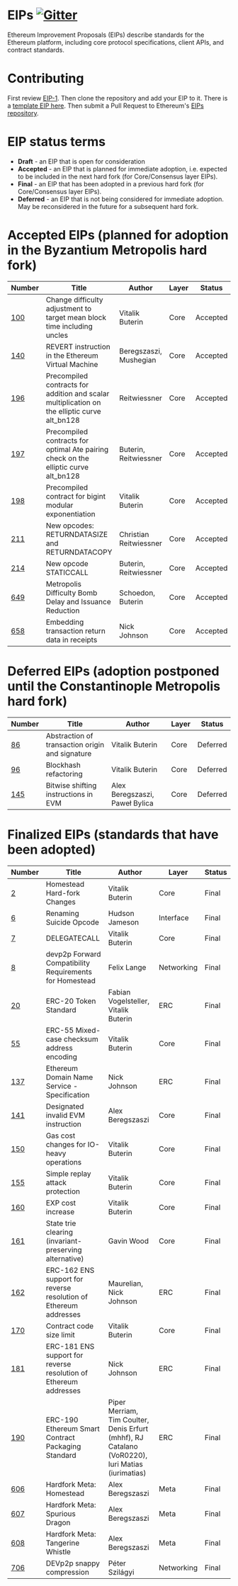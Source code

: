 # EIPs [![Gitter](https://badges.gitter.im/Join%20Chat.svg)](https://gitter.im/ethereum/EIPs?utm_source=badge&utm_medium=badge&utm_campaign=pr-badge)
Ethereum Improvement Proposals (EIPs) describe standards for the Ethereum platform, including core protocol specifications, client APIs, and contract standards.

# Contributing
First review [EIP-1](EIPS/eip-1.md). Then clone the repository and add your EIP to it. There is a [template EIP here](eip-X.md). Then submit a Pull Request to Ethereum's [EIPs repository](https://github.com/ethereum/EIPs).

# EIP status terms
* **Draft** - an EIP that is open for consideration
* **Accepted** - an EIP that is planned for immediate adoption, i.e. expected to be included in the next hard fork (for Core/Consensus layer EIPs).
* **Final** - an EIP that has been adopted in a previous hard fork (for Core/Consensus layer EIPs).
* **Deferred** - an EIP that is not being considered for immediate adoption. May be reconsidered in the future for a subsequent hard fork.

# Accepted EIPs (planned for adoption in the Byzantium Metropolis hard fork)
| Number                                                  |Title                                                                                | Author                | Layer       | Status    |
| ------------------------------------------------------- | ----------------------------------------------------------------------------------- | --------------------  | ------------| ----------|
| [100](https://github.com/ethereum/EIPs/issues/100)      | Change difficulty adjustment to target mean block time including uncles             | Vitalik Buterin       | Core        | Accepted  |
| [140](https://github.com/ethereum/EIPs/pull/206)        | REVERT instruction in the Ethereum Virtual Machine                                  | Beregszaszi, Mushegian| Core        | Accepted  |
| [196](https://github.com/ethereum/EIPs/pull/213)        | Precompiled contracts for addition and scalar multiplication on the elliptic curve alt_bn128 | Reitwiessner | Core        | Accepted  |
| [197](https://github.com/ethereum/EIPs/pull/212)        | Precompiled contracts for optimal Ate pairing check on the elliptic curve alt_bn128 | Buterin, Reitwiessner | Core        | Accepted  |
| [198](https://github.com/ethereum/EIPs/pull/198)        | Precompiled contract for bigint modular exponentiation                              | Vitalik Buterin       | Core        | Accepted  |
| [211](https://github.com/ethereum/EIPs/pull/211)        | New opcodes: RETURNDATASIZE and RETURNDATACOPY                                      | Christian Reitwiessner| Core        | Accepted  |
| [214](https://github.com/ethereum/EIPs/pull/214)        | New opcode STATICCALL                                                               | Buterin, Reitwiessner | Core        | Accepted  |
| [649](https://github.com/ethereum/EIPs/pull/669)        | Metropolis Difficulty Bomb Delay and Issuance Reduction                             | Schoedon, Buterin     | Core        | Accepted  |
| [658](https://github.com/ethereum/EIPs/pull/658)        | Embedding transaction return data in receipts                                       | Nick Johnson          | Core        | Accepted  |

# Deferred EIPs (adoption postponed until the Constantinople Metropolis hard fork)
| Number                                                  |Title                                                                                | Author                | Layer       | Status    |
| ------------------------------------------------------- | ----------------------------------------------------------------------------------- | --------------------  | ------------| ----------|
| [86](https://github.com/ethereum/EIPs/pull/208)         | Abstraction of transaction origin and signature                                     | Vitalik Buterin       | Core        | Deferred  |
| [96](https://github.com/ethereum/EIPs/pull/210)         | Blockhash refactoring                                                               | Vitalik Buterin       | Core        | Deferred  |
| [145](EIPS/eip-145.md)                                  | Bitwise shifting instructions in EVM                        | Alex Beregszaszi, Paweł Bylica | Core        | Deferred   |

# Finalized EIPs (standards that have been adopted)
| Number                                                  |Title                                                        | Author          | Layer       | Status  |
| ------------------------------------------------------- | ----------------------------------------------------------- | ----------------| ------------| --------|
| [2](EIPS/eip-2.md)                                      | Homestead Hard-fork Changes                                 | Vitalik Buterin | Core        | Final   |
| [6](EIPS/eip-6.md)                                      | Renaming Suicide Opcode                                     | Hudson Jameson  | Interface   | Final   |
| [7](EIPS/eip-7.md)                                      | DELEGATECALL                                                | Vitalik Buterin | Core        | Final   |
| [8](EIPS/eip-8.md)                                      | devp2p Forward Compatibility Requirements for Homestead     | Felix Lange     | Networking  | Final   |
| [20](EIPS/eip-20-token-standard.md)                     | ERC-20 Token Standard                                       | Fabian Vogelsteller, Vitalik Buterin     | ERC  | Final   |
| [55](EIPS/eip-55.md)                                    | ERC-55 Mixed-case checksum address encoding                 | Vitalik Buterin | Core        | Final   |
| [137](EIPS/eip-137.md)                                  | Ethereum Domain Name Service - Specification                | Nick Johnson | ERC        | Final   |
| [141](EIPS/eip-141.md)                                  | Designated invalid EVM instruction                          | Alex Beregszaszi| Core        | Final   |
| [150](EIPS/eip-150.md)                                  | Gas cost changes for IO-heavy operations                    | Vitalik Buterin | Core        | Final   |
| [155](EIPS/eip-155.md)                                  | Simple replay attack protection                             | Vitalik Buterin | Core        | Final   |
| [160](EIPS/eip-160.md)                                  | EXP cost increase                                           | Vitalik Buterin | Core        | Final   |
| [161](EIPS/eip-161.md)                                  | State trie clearing (invariant-preserving alternative)      | Gavin Wood | Core        | Final   |
| [162](EIPS/eip-162.md)                                  | ERC-162 ENS support for reverse resolution of Ethereum addresses | Maurelian, Nick Johnson | ERC        | Final   |
| [170](EIPS/eip-170.md)                                  | Contract code size limit                                    | Vitalik Buterin | Core        | Final   |
| [181](EIPS/eip-181.md)                                  | ERC-181 ENS support for reverse resolution of Ethereum addresses | Nick Johnson | ERC        | Final   |
| [190](EIPS/eip-190.md)                                  | ERC-190 Ethereum Smart Contract Packaging Standard          | Piper Merriam, Tim Coulter, Denis Erfurt (mhhf), RJ Catalano (VoR0220), Iuri Matias (iurimatias) | ERC        | Final   |
| [606](EIPS/eip-606.md)                                  | Hardfork Meta: Homestead                                    | Alex Beregszaszi | Meta         | Final    |
| [607](EIPS/eip-607.md)                                  | Hardfork Meta: Spurious Dragon                              | Alex Beregszaszi | Meta         | Final    |
| [608](EIPS/eip-608.md)                                  | Hardfork Meta: Tangerine Whistle                            | Alex Beregszaszi | Meta         | Final    |
| [706](EIPS/eip-706.md)                                  | DEVp2p snappy compression                                   | Péter Szilágyi     | Networking  | Final   |
